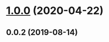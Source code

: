 # [1.0.0](https://github.com/cyyjs/tool/compare/0.0.7...1.0.0) (2020-04-22)



## 0.0.2 (2019-08-14)



